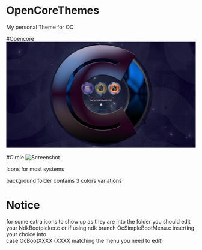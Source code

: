 # OpenCoreThemes

My personal Theme for OC

#Opencore
![Screenshot](Opencore/screenshot.png)

#Circle
![Screenshot](Circle/screenshot.png)

Icons for most systems 

background folder contains 3 colors variations

# Notice 
for some extra icons to show up as they are into the folder
you should edit your NdkBootpicker.c or if using ndk branch OcSimpleBootMenu.c
inserting your choice into     
case OcBootXXXX (XXXX matching the menu you need to edit)
